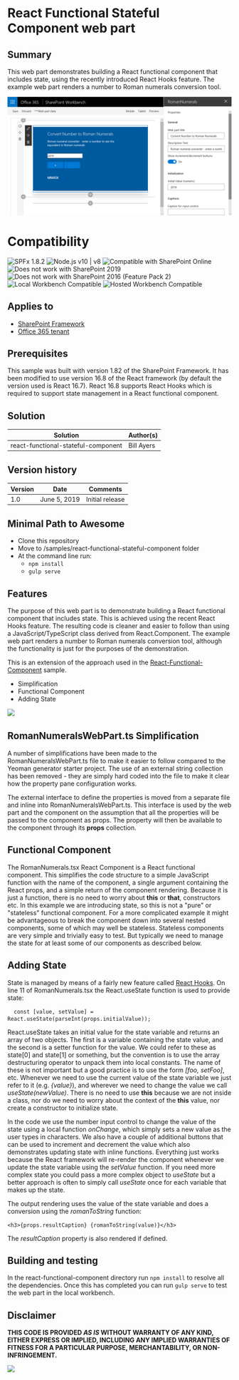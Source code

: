 # React Functional Stateful Component web part

## Summary

This web part demonstrates building a React functional component that includes state, using the recently introduced React Hooks feature. The example web part renders a number to Roman numerals conversion tool.

![Screenshot](Screenshot.png "Screenshot - Roman Numerals web part")


# Compatibility

![SPFx 1.8.2](https://img.shields.io/badge/SPFx-1.8.2-green.svg) 
![Node.js v10 | v8](https://img.shields.io/badge/Node.js-v10%20%7C%20v8-green.svg) 
![Compatible with SharePoint Online](https://img.shields.io/badge/SharePoint%20Online-Compatible-green.svg)
![Does not work with SharePoint 2019](https://img.shields.io/badge/SharePoint%20Server%202019-Incompatible-red.svg)
![Does not work with SharePoint 2016 (Feature Pack 2)](https://img.shields.io/badge/SharePoint%20Server%202016%20(Feature%20Pack%202)-Incompatible-red.svg "SharePoint Server 2016 Feature Pack 2 requires SPFx 1.1")
![Local Workbench Compatible](https://img.shields.io/badge/Local%20Workbench-Compatible-green.svg)
![Hosted Workbench Compatible](https://img.shields.io/badge/Hosted%20Workbench-Compatible-green.svg)

## Applies to

* [SharePoint Framework](https://docs.microsoft.com/sharepoint/dev/spfx/sharepoint-framework-overview)
* [Office 365 tenant](https://docs.microsoft.com/sharepoint/dev/spfx/set-up-your-development-environment)

## Prerequisites

This sample was built with version 1.82 of the SharePoint Framework. It has been modified to use version 16.8 of the React framework (by default the version used is React 16.7). React 16.8 supports React Hooks which is required to support state management in a React functional component.

## Solution

Solution|Author(s)
--------|---------
react-functional-stateful-component | Bill Ayers

## Version history

Version|Date|Comments
-------|----|--------
1.0|June 5, 2019|Initial release


## Minimal Path to Awesome

* Clone this repository
* Move to /samples/react-functional-stateful-component folder
* At the command line run:
  * `npm install`
  * `gulp serve`

## Features

The purpose of this web part is to demonstrate building a React functional component that includes state. This is achieved using the recent React Hooks feature. The resulting code is cleaner and easier to follow than using a JavaScript/TypeScript class derived from React.Component. The example web part renders a number to Roman numerals conversion tool, although the functionality is just for the purposes of the demonstration.

This is an extension of the approach used in the [React-Functional-Component](https://github.com/pnp/sp-dev-fx-webparts/tree/main/samples/react-functional-component) sample.

* Simplification
* Functional Component
* Adding State

<img src="https://pnptelemetry.azurewebsites.net/sp-dev-fx-webparts/samples/react-functional-stateful-component" />

## RomanNumeralsWebPart.ts Simplification

A number of simplifications have been made to the RomanNumeralsWebPart.ts file to make it easier to follow compared to the Yeoman generator starter project. The use of an external string collection has been removed - they are simply hard coded into the file to make it clear how the property pane configuration works.

The external interface to define the properties is moved from a separate file and inline into RomanNumeralsWebPart.ts. This interface is used by the web part and the component on the assumption that all the properties will be passed to the component as props. The property will then be available to the component through its **props** collection.

## Functional Component

The RomanNumerals.tsx React Component is a React functional component. This simplifies the code structure to a simple JavaScript function with the name of the component, a single argument containing the React props, and a simple return of the component rendering. Because it is just a function, there is no need to worry about **this** or **that**, constructors etc. In this example we are introducing state, so this is not a "pure" or "stateless" functional component. For a more complicated example it might be advantageous to break the component down into several nested components, some of which may well be stateless. Stateless components are very simple and trivially easy to test. But typically we need to manage the state for at least some of our components as described below.

## Adding State

State is managed by means of a fairly new feature called [React Hooks](https://reactjs.org/docs/hooks-intro.html). On line 11 of RomanNumerals.tsx the React.useState function is used to provide state:

```
  const [value, setValue] = React.useState(parseInt(props.initialValue));
```
React.useState takes an initial value for the state variable and returns an array of two objects. The first is a variable containing the state value, and the second is a setter function for the value. We could refer to these as state[0] and state[1] or something, but the convention is to use the array destructuring operator to unpack them into local constants. The name of these is not important but a good practice is to use the form *[foo, setFoo]*, etc. Whenever we need to use the current value of the state variable we just refer to it (e.g. *{value}*), and wherever we need to change the value we call *useState(newValue)*. There is no need to use **this** because we are not inside a class, nor do we need to worry about the context of the **this** value, nor create a constructor to initialize state.

In the code we use the number input control to change the value of the state using a local function *onChange*, which simply sets a new value as the user types in characters. We also have a couple of additional buttons that can be used to increment and decrement the value which also demonstrates updating state with inline functions. Everything just works because the React framework will re-render the component whenever we update the state variable using the *setValue* function. If you need more complex state you could pass a more complex object to *useState* but a better approach is often to simply call *useState* once for each variable that makes up the state.

The output rendering uses the value of the state variable and does a conversion using the *romanToString* function:

```
<h3>{props.resultCaption} {romanToString(value)}</h3>
```
The *resultCaption* property is also rendered if defined.

## Building and testing

In the react-functional-component directory run `npm install` to resolve all the dependencies. Once this has completed you can run `gulp serve` to test the web part in the local workbench.



## Disclaimer

**THIS CODE IS PROVIDED *AS IS* WITHOUT WARRANTY OF ANY KIND, EITHER EXPRESS OR IMPLIED, INCLUDING ANY IMPLIED WARRANTIES OF FITNESS FOR A PARTICULAR PURPOSE, MERCHANTABILITY, OR NON-INFRINGEMENT.**


<img src="https://pnptelemetry.azurewebsites.net/sp-dev-fx-webparts/samples/react-functional-stateful-component" />
